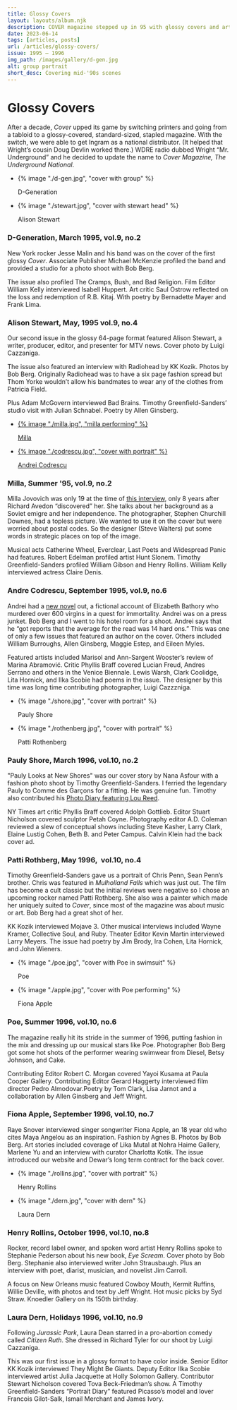 ```yaml
---
title: Glossy Covers
layout: layouts/album.njk
description: COVER magazine stepped up in 95 with glossy covers and articles on Laura Dern, The Cramps, and so many more practicing varied arts.
date: 2023-06-14
tags: [articles, posts]
url: /articles/glossy-covers/
issue: 1995 – 1996
img_path: /images/gallery/d-gen.jpg
alt: group portrait
short_desc: Covering mid-'90s scenes
---
```


<h1>Glossy Covers</h1>

After a decade, _Cover_ upped its game by switching printers and going from a tabloid to a glossy-covered, standard-sized, stapled magazine. With the switch, we were able to get Ingram as a national distributor. (It helped that Wright’s cousin Doug Devlin worked there.) WDRE radio dubbed Wright “Mr. Underground” and he decided to update the name to _Cover Magazine, The Underground National_.

<div class="gallery">
  <ul class="articles-menu">
    <li>
      {% image "./d-gen.jpg", "cover with group" %}
      <p>D-Generation</p>
    </li>
    <li>
      {% image "./stewart.jpg", "cover with stewart head" %}
      <p>Alison Stewart</p>
    </li>
  </ul>
</div>
<article>
  <h3>D-Generation, March 1995, vol.9, no.2</h3>
  
  New York rocker Jesse Malin and his band was on the cover of the first glossy _Cover_. Associate Publisher Michael McKenzie profiled the band and provided a studio for a photo shoot with Bob Berg.

  The issue also profiled The Cramps, Bush, and Bad Religion. Film Editor William Kelly interviewed Isabell Huppert. Art critic Saul Ostrow reflected on the loss and redemption of R.B. Kitaj. With poetry by Bernadette Mayer and Frank Lima.
  <h3>Alison Stewart, May, 1995 vol.9, no.4</h3>

  Our second issue in the glossy 64-page format featured Alison Stewart, a writer, producer, editor, and presenter for MTV news. Cover photo by Luigi Cazzaniga.

  The issue also featured an interview with Radiohead by KK Kozik. Photos by Bob Berg. Originally Radiohead was to have a six page fashion spread but Thom Yorke wouldn’t allow his bandmates to wear any of the clothes from Patricia Field.

  Plus Adam McGovern interviewed Bad Brains. Timothy Greenfield-Sanders’ studio visit with Julian Schnabel. Poetry by Allen Ginsberg. 
</article>
<div class="gallery">
  <ul class="articles-menu">
    <li><a href="../milla/">
      {% image "./milla.jpg", "milla performing" %}
      <p>Milla</p>
    </a></li>
    <li><a href="../andrei-codrescu/">
      {% image "./codrescu.jpg", "cover with portrait" %}
      <p>Andrei Codrescu</p>
    </a></li>
  </ul>
</div>
<article>
<h3>Milla, Summer '95, vol.9, no.2</h3>

  Milla Jovovich was only 19 at the time of [this interview](../milla/), only 8 years after Richard Avedon “discovered” her. She talks about her background as a Soviet emigre and her independence. The photographer, Stephen Churchill Downes, had a topless picture. We wanted to use it on the cover but were worried about postal codes. So the designer (Steve Walters) put some words in strategic places on top of the image. 

  Musical acts Catherine Wheel, Everclear, Last Poets and Widespread Panic had features. Robert Edelman profiled artist Hunt Slonem. Timothy Greenfield-Sanders profiled William Gibson and Henry Rollins. William Kelly interviewed actress Claire Denis.
  <h3>Andre Codrescu, September 1995, vol.9, no.6</h3>

  Andrei had a [new novel](../andrei-codrescu/) out, a fictional account of Elizabeth Bathory who murdered over 600 virgins in a quest for immortality. Andrei was on a press junket. Bob Berg and I went to his hotel room for a shoot. Andrei says that he “got reports that the average for the read was 14 hard ons.” This was one of only a few issues that featured an author on the cover. Others included William Burroughs, Allen Ginsberg, Maggie Estep, and Eileen Myles.

  Featured artists included Marisol and Ann-Sargent Wooster’s review of Marina Abramović. Critic Phyllis Braff covered Lucian Freud, Andres Serrano and others in the Venice Biennale. Lewis Warsh, Clark Coolidge, Lita Hornick, and Ilka Scobie had poems in the issue. The designer by this time was long time contributing photographer, Luigi Cazzzniga.
</article>
<div class="gallery">
  <ul class="articles-menu">
    <li>
      {% image "./shore.jpg", "cover with portrait" %}
      <p>Pauly Shore</p>
    </li>
    <li>
      {% image "./rothenberg.jpg", "cover with portrait" %}
      <p>Patti Rothenberg</p>
    </li>
  </ul>
</div>
<article>
  <h3>Pauly Shore, March 1996, vol.10, no.2</h3>

  "Pauly Looks at New Shores" was our cover story by Nana Asfour with a fashion photo shoot by Timothy Greenfield-Sanders. I ferried the legendary Pauly to Comme des Garçons for a fitting. He was genuine fun. Timothy also contributed his [Photo Diary featuring Lou Reed](../lou-reed/).

  NY Times art critic Phyllis Braff covered Adolph Gottlieb. Editor Stuart Nicholson covered sculptor Petah Coyne. Photography editor A.D. Coleman reviewed a slew of conceptual shows including Steve Kasher, Larry Clark, Elaine Lustig Cohen, Beth B. and Peter Campus. Calvin Klein had the back cover ad.
  <h3>Patti Rothberg, May 1996,  vol.10, no.4</h3>
  
  Timothy Greenfield-Sanders gave us a portrait of Chris Penn, Sean Penn’s brother. Chris was featured in _Mulholland Falls_ which was just out. The film has become a cult classic but the initial reviews were negative so I chose an upcoming rocker named Patti Rothberg. She also was a painter which made her uniquely suited to _Cover_, since most of the magazine was about music or art. Bob Berg had a great shot of her.

  KK Kozik interviewed Mojave 3. Other musical interviews included Wayne Kramer, Collective Soul, and Ruby. Theater Editor Kevin Martin interviewed Larry Meyers. The issue had poetry by Jim Brody, Ira Cohen, Lita Hornick, and John Wieners.

</article>
<div class="gallery">
  <ul class="articles-menu">
    <li>
      {% image "./poe.jpg", "cover with Poe in swimsuit" %}
      <p>Poe</p>
    </li>
    <li>
      {% image "./apple.jpg", "cover with Poe performing" %}
      <p>Fiona Apple</p>
    </li>
  </ul>
</div>
<article>
  <h3>Poe, Summer 1996, vol.10, no.6</h3>
  
  The magazine really hit its stride in the summer of 1996, putting fashion in the mix and dressing up our musical stars like Poe. Photographer Bob Berg got some hot shots of the performer wearing swimwear from Diesel, Betsy Johnson, and Cake. 
  
  Contributing Editor Robert C. Morgan covered Yayoi Kusama at Paula Cooper Gallery. Contributing Editor Gerard Haggerty interviewed film director Pedro Almodovar.Poetry by Tom Clark, Lisa Jarnot and a collaboration by Allen Ginsberg and Jeff Wright.
  <h3>Fiona Apple, September 1996, vol.10, no.7</h3>

  Raye Snover interviewed singer songwriter Fiona Apple, an 18 year old who cites Maya Angelou as an inspiration. Fashion by Agnes B. Photos by Bob Berg. Art stories included coverage of Lika Mutal at Nohra Haime Gallery, Marlene Yu and an interview with curator Charlotta Kotik. The issue introduced our website and Dewar’s long term contract for the back cover.
</article>
<div class="gallery">
  <ul class="articles-menu">
    <li>
      {% image "./rollins.jpg", "cover with portrait" %}
      <p>Henry Rollins</p>
    </li>
    <li>
      {% image "./dern.jpg", "cover with dern" %}
      <p>Laura Dern</p>
    </li>
  </ul>
</div>
<article>
 <h3>Henry Rollins, October 1996, vol.10, no.8</h3>

  Rocker, record label owner, and spoken word artist Henry Rollins spoke to Stephanie Pederson about his new book, _Eye Scream_. Cover photo by Bob Berg. Stephanie also interviewed writer John Strausbaugh. Plus an interview with poet, diarist, musician, and novelist Jim Carroll.

  A focus on New Orleans music featured Cowboy Mouth, Kermit Ruffins, Willie Deville, with photos and text by Jeff Wright. Hot music picks by Syd Straw. Knoedler Gallery on its 150th birthday.
  <h3>Laura Dern, Holidays 1996, vol.10, no.9</h3>

  Following _Jurassic Park_, Laura Dean starred in a pro-abortion comedy called _Citizen Ruth_. She dressed in Richard Tyler for our shoot by Luigi Cazzaniga.
  
  This was our first issue in a glossy format to have color inside. Senior Editor KK Kozik interviewed They Might Be Giants. Deputy Editor Ilka Scobie interviewed artist Julia Jacquette at Holly Solomon Gallery. Contributor Stewart Nicholson covered Tova Beck-Friedman’s show. A Timothy Greenfield-Sanders “Portrait Diary” featured Picasso’s model and lover Francois Gilot-Salk, Ismail Merchant and James Ivory.
</article>






